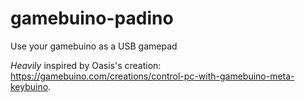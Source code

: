 # gamebuino-padino
Use your gamebuino as a USB gamepad

*Heavily* inspired by Oasis's creation: https://gamebuino.com/creations/control-pc-with-gamebuino-meta-keybuino.